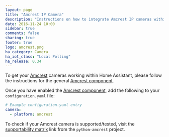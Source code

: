 ```yaml
---
layout: page
title: "Amcrest IP Camera"
description: "Instructions on how to integrate Amcrest IP cameras within Home Assistant."
date: 2016-11-24 10:00
sidebar: true
comments: false
sharing: true
footer: true
logo: amcrest.png
ha_category: Camera
ha_iot_class: "Local Polling"
ha_release: 0.34
---
```


To get your [Amcrest](https://amcrest.com/) cameras working within Home Assistant, please follow the instructions for the general [Amcrest component](/components/amcrest).

Once you have enabled the [Amcrest component](/components/amcrest), add the following to your `configuration.yaml` file:

```yaml
# Example configuration.yaml entry
camera:
  - platform: amcrest
```

To check if your Amcrest camera is supported/tested, visit the [supportability matrix](https://github.com/tchellomello/python-amcrest#supportability-matrix) link from the `python-amcrest` project.
